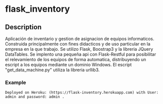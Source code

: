 # flask_inventory
## Description

Aplicación de inventario y gestion de asignacion de equipos informaticos. Construida principalmente con fines didacticos y de uso particular en la empresa en la que trabajo.
Se utilizo Flask, Boostrap3 y la libreria JQuery DataTables.
Se implento una pequeña api con Flask-Restful para posibilitar el relevamiento de los equipos de forma automatica, distribuyendo un escript a los equipos mediante un dominio Windows. El escript "get_data_machine.py" utiliza la libreria urllib3.

### Example
```
Deployed on Heroku: (https://flask-inventory.herokuapp.com) with User: admin and password: admin .
```
